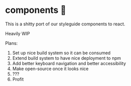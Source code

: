 components 🎉
============

This is a shitty port of our styleguide components to react.

Heavily WIP

Plans:
1. Set up nice build system so it can be consumed
2. Extend build system to have nice deployment to npm
3. Add better keyboard navigation and better accessibility
4. Make open-source once it looks nice
5. ???
6. Profit
